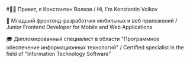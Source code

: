 #👋🏻 Привет, я Константин Волков / Hi, I'm Konstantin Volkov

🧐 Младший фронтенд-разработчик мобильных и веб приложений / Junior Frontend Developer for Mobile and Web Applications

🎓 Дипломированный специалист в области "Программное обеспечение информационных технологий" / Certified specialist in the field of "Information Technology Software"

<!--
**DevConstantineVolkov/DevConstantineVolkov** is a ✨ _special_ ✨ repository because its `README.md` (this file) appears on your GitHub profile.

Here are some ideas to get you started:

- 🔭 I’m currently working on ...
- 🌱 I’m currently learning ...
- 👯 I’m looking to collaborate on ...
- 🤔 I’m looking for help with ...
- 💬 Ask me about ...
- 📫 How to reach me: ...
- 😄 Pronouns: ...
- ⚡ Fun fact: ...
-->
